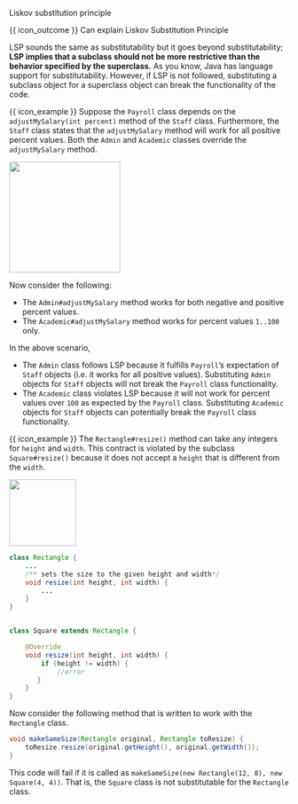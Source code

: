 <span id="title">Liskov substitution principle</span>

<span id="prereqs"></span>

<span id="outcomes">{{ icon_outcome }} Can explain Liskov Substitution Principle</span>

<div id="body">

<box type="definition" seamless>
<include src="../../common/definitions.md#def-liskov-substitution-principle" trim />
</box>

LSP sounds the same as <trigger large trigger="click" for="modal:lsp-substitutability">substitutability</trigger> but it goes beyond substitutability; **LSP implies that a subclass should not be more restrictive than the behavior specified by the superclass.** As you know, Java has language support for substitutability. However, if LSP is not followed, substituting a subclass object for a superclass object can break the functionality of the code.

<modal large header="Textbook {{ icon_embedding }}" id="modal:lsp-substitutability">
  <include src="../../oop/inheritance/substitutability/unit-inElsewhere-asFlat.md" boilerplate/>
</modal>

<box>

{{ icon_example }} Suppose the `Payroll` class depends on the `adjustMySalary(int percent)` method of the `Staff` class. Furthermore, the `Staff` class states that the `adjustMySalary` method will work for all positive percent values. Both the `Admin` and `Academic` classes override the `adjustMySalary` method.

<img src="{{baseUrl}}/principles/liskovSubstitutionPrinciple/images/payroll.png" height="200" />
<p/>

Now consider the following:

* The `Admin#adjustMySalary` method works for both negative and positive percent values.
* The `Academic#adjustMySalary` method works for percent values `1..100` only.

In the above scenario,

* The `Admin` class follows LSP because it fulfills `Payroll`’s expectation of `Staff` objects (i.e. it works for all positive values). Substituting `Admin` objects for `Staff` objects will not break the `Payroll` class functionality.
* The `Academic` class violates LSP because it will not work for percent values over `100` as expected by the `Payroll` class. Substituting `Academic` objects for `Staff` objects can potentially break the `Payroll` class functionality.

<panel type="seamless" header="%%Another example%%">

{{ icon_example }} The `Rectangle#resize()` method can take any integers for `height` and `width`. This contract is violated by the subclass `Square#resize()` because it does not accept a `height` that is different from the `width`.

<img src="{{baseUrl}}/principles/liskovSubstitutionPrinciple/images/rectangleSquare.png" height="120" />
<p/>

```java
class Rectangle {
    ...
    /** sets the size to the given height and width*/
    void resize(int height, int width) {
        ...
    }
}


class Square extends Rectangle {

    @Override
    void resize(int height, int width) {
        if (height != width) {
            //error
       }
    }
}
```
Now consider the following method that is written to work with the `Rectangle` class.

```java
void makeSameSize(Rectangle original, Rectangle toResize) {
    toResize.resize(original.getHeight(), original.getWidth());
}
```
This code will fail if it is called as `makeSameSize(new Rectangle(12, 8), new Square(4, 4))`. That is, the `Square` class is not substitutable for the `Rectangle` class.

</panel>

</box>

</div>

<div id="extras">
  <include src="exercises.md" />
</div>

